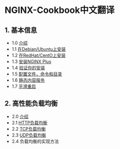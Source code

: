 # NGINX-Cookbook中文翻译
## 1. 基本信息
  - 1.0 [介绍](/articles/basics.md)
  - 1.1 [在Debian/Ubuntu上安装](/articles/basics.md#11-在debianubuntu上安装)
  - 1.2 [在RedHat/CentO上安装](/articles/basics.md#12-在redhatcentos上安装)
  - 1.3 [安装NGINX Plus](/articles/basics.md#13-安装nginx-plus)
  - 1.4 [验证你的安装](/articles/basics.md#14-验证你的安装)
  - 1.5 [配置文件，命令和目录](/articles/basics.md#15-配置文件命令和目录)
  - 1.6 [静态内容服务](/articles/basics.md#16-静态内容服务)
  - 1.7 [平滑重启](/articles/basics.md#17-平滑重启)
## 2. 高性能负载均衡
  - 2.0 [介绍](/articles/loadBalancing.md#20-介绍)
  - 2.1 [HTTP负载均衡](/articles/loadBalancing.md#21-http负载均衡)
  - 2.2 [TCP负载均衡](/articles/loadBalancing.md#22-tcp负载均衡)
  - 2.3 [UDP负载均衡](/articles/loadBalancing.md#23-udp负载均衡)
  - 2.4 负载均衡的实现方法
 
